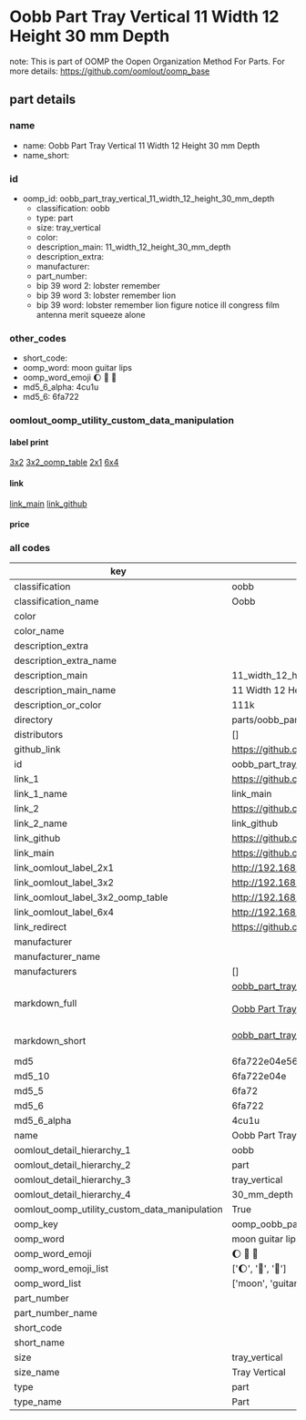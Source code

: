 # Oobb Part Tray Vertical 11 Width 12 Height 30 mm Depth  

note: This is part of OOMP the Oopen Organization Method For Parts. For more details: https://github.com/oomlout/oomp_base

##  part details
  







### name
* name: Oobb Part Tray Vertical 11 Width 12 Height 30 mm Depth
* name_short: 
### id
* oomp_id: oobb_part_tray_vertical_11_width_12_height_30_mm_depth
  * classification: oobb
  * type: part
  * size: tray_vertical
  * color: 
  * description_main: 11_width_12_height_30_mm_depth
  * description_extra: 
  * manufacturer: 
  * part_number: 
  * bip 39 word 2: lobster remember
  * bip 39 word 3: lobster remember lion
  * bip 39 word: lobster remember lion figure notice ill congress film antenna merit squeeze alone

### other_codes
* short_code: 
* oomp_word: moon guitar lips
* oomp_word_emoji :moon: :guitar: :lips:
* md5_6_alpha: 4cu1u
* md5_6: 6fa722






### oomlout_oomp_utility_custom_data_manipulation
#### label print
[3x2](http://192.168.1.245:1112/?label=oomp%204cu1u)
[3x2_oomp_table](http://192.168.1.108:1112/?label=oomp%204cu1u)
[2x1](http://192.168.1.242:1112/?label=oomp%204cu1u)
[6x4](http://192.168.1.55:1112/?label=oomp%204cu1u)    

#### link

[link_main](https://github.com/oomlout/oomlout_oomp_version_1_messy/tree/main/parts/oobb_part_tray_vertical_11_width_12_height_30_mm_depth) [link_github](https://github.com/oomlout/oomlout_oomp_version_1_messy/tree/main/parts/oobb_part_tray_vertical_11_width_12_height_30_mm_depth)                             

#### price







### all codes 
| key | value |  
| --- | --- |  
| classification | oobb |  
| classification_name | Oobb |  
| color |  |  
| color_name |  |  
| description_extra |  |  
| description_extra_name |  |  
| description_main | 11_width_12_height_30_mm_depth |  
| description_main_name | 11 Width 12 Height 30 mm Depth |  
| description_or_color | 111k |  
| directory | parts/oobb_part_tray_vertical_11_width_12_height_30_mm_depth |  
| distributors | [] |  
| github_link | https://github.com/oomlout/oomlout_oomp_part_src/tree/main/parts/oobb_part_tray_vertical_11_width_12_height_30_mm_depth |  
| id | oobb_part_tray_vertical_11_width_12_height_30_mm_depth |  
| link_1 | https://github.com/oomlout/oomlout_oomp_version_1_messy/tree/main/parts/oobb_part_tray_vertical_11_width_12_height_30_mm_depth |  
| link_1_name | link_main |  
| link_2 | https://github.com/oomlout/oomlout_oomp_version_1_messy/tree/main/parts/oobb_part_tray_vertical_11_width_12_height_30_mm_depth |  
| link_2_name | link_github |  
| link_github | https://github.com/oomlout/oomlout_oomp_version_1_messy/tree/main/parts/oobb_part_tray_vertical_11_width_12_height_30_mm_depth |  
| link_main | https://github.com/oomlout/oomlout_oomp_version_1_messy/tree/main/parts/oobb_part_tray_vertical_11_width_12_height_30_mm_depth |  
| link_oomlout_label_2x1 | http://192.168.1.242:1112/?label=oomp%204cu1u |  
| link_oomlout_label_3x2 | http://192.168.1.245:1112/?label=oomp%204cu1u |  
| link_oomlout_label_3x2_oomp_table | http://192.168.1.108:1112/?label=oomp%204cu1u |  
| link_oomlout_label_6x4 | http://192.168.1.55:1112/?label=oomp%204cu1u |  
| link_redirect | https://github.com/oomlout/oomlout_oomp_version_1_messy/tree/main/parts/oobb_part_tray_vertical_11_width_12_height_30_mm_depth |  
| manufacturer |  |  
| manufacturer_name |  |  
| manufacturers | [] |  
| markdown_full | [oobb_part_tray_vertical_11_width_12_height_30_mm_depth](none)<br>[](none)<br>[Oobb Part Tray Vertical 11 Width 12 Height 30 Mm Depth](none)<br><br> |  
| markdown_short | [oobb_part_tray_vertical_11_width_12_height_30_mm_depth](none)<br><br> |  
| md5 | 6fa722e04e5645e1c3cb7561046d6c19 |  
| md5_10 | 6fa722e04e |  
| md5_5 | 6fa72 |  
| md5_6 | 6fa722 |  
| md5_6_alpha | 4cu1u |  
| name | Oobb Part Tray Vertical 11 Width 12 Height 30 mm Depth |  
| oomlout_detail_hierarchy_1 | oobb |  
| oomlout_detail_hierarchy_2 | part |  
| oomlout_detail_hierarchy_3 | tray_vertical |  
| oomlout_detail_hierarchy_4 | 30_mm_depth |  
| oomlout_oomp_utility_custom_data_manipulation | True |  
| oomp_key | oomp_oobb_part_tray_vertical_11_width_12_height_30_mm_depth |  
| oomp_word | moon guitar lips |  
| oomp_word_emoji | :moon: :guitar: :lips: |  
| oomp_word_emoji_list | [':moon:', ':guitar:', ':lips:'] |  
| oomp_word_list | ['moon', 'guitar', 'lips'] |  
| part_number |  |  
| part_number_name |  |  
| short_code |  |  
| short_name |  |  
| size | tray_vertical |  
| size_name | Tray Vertical |  
| type | part |  
| type_name | Part |  
